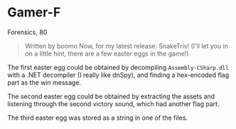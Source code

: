 # Gamer-F
Forensics, 80

>  Written by boomo
>  Now, for my latest release: SnakeTris! (I'll let you in on a little hint, there are a few easter eggs in the game!)

The first easter egg could be obtained by decompiling `Assembly-CSharp.dll` with a .NET decompiler (I really like dnSpy), and finding a hex-encoded flag part as the win message.

The second easter egg could be obtained by extracting the assets and listening through the second victory sound, which had another flag part.

The third easter egg was stored as a string in one of the files.